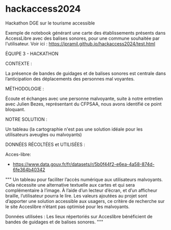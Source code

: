 # hackaccess2024
Hackathon DGE sur le tourisme accessible 

Exemple de notebook générant une carte des établissements présents dans AccessLibre avec des balises sonores, pour une commune souhaitée par l'utilisateur. Voir ici : https://jpramil.github.io/hackaccess2024/test.html

ÉQUIPE 3 - HACKATHON 


CONTEXTE : 

La présence de bandes de guidages et de balises sonores est centrale dans l’anticipation des déplacements des personnes mal voyantes. 


MÉTHODOLOGIE : 

Écoute et échanges avec une personne malvoyante, suite à notre entretien avec Julien Bezes, représentant du CFPSAA, nous avons identifié ce point bloquant. 


NOTRE SOLUTION : 

Un tableau (la cartographie n'est pas une solution idéale pour les utilisateurs aveugles ou malvoyants)

DONNÉES RÉCOLTÉES et UTILISÉES : 

Acces-libre:
- https://www.data.gouv.fr/fr/datasets/r/5b0f44f2-e6ea-4a58-874d-6fe364b40342


"""
Un tableau pour faciliter l’accès numérique aux utilisateurs malvoyants. 
Cela nécessite une alternative textuelle aux cartes et qui sera complémentaire à l’image. À l’aide d’un lecteur d’écran, et d’un afficheur braille, l’utilisateur pourra le lire.
Les valeurs ajoutées au projet sont d’apporter  une solution accessible aux usagers, ce critère de recherche sur le site Acceslibre n’étant pas optimisé pour les malvoyants.

Données utilisées : 
Les lieux répertoriés sur Acceslibre bénéficient de bandes de guidages et de balises sonores. 
"""
